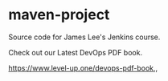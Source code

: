 # maven-project
Source code for James Lee's Jenkins course.

Check out our Latest DevOps PDF book.

https://www.level-up.one/devops-pdf-book,,

